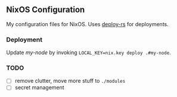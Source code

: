 ## NixOS Configuration

My configuration files for NixOS.
Uses [deploy-rs](https://github.com/serokell/deploy-rs) for deployments.

### Deployment

Update  _my-node_ by invoking `LOCAL_KEY=nix.key deploy .#my-node`.

### TODO

- [ ] remove clutter, move more stuff to `./modules`
- [ ] secret management
